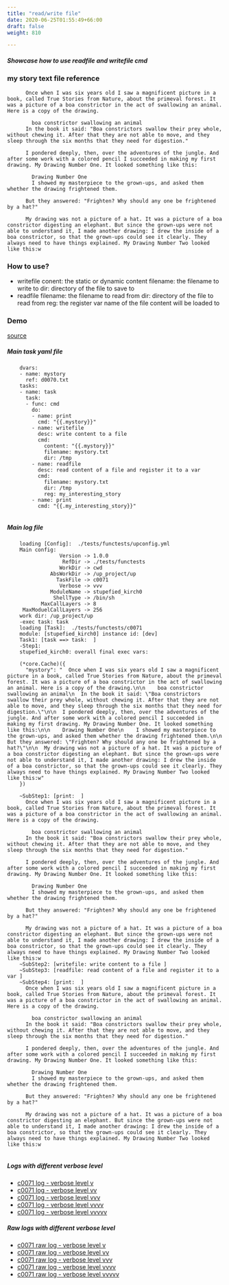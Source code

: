 ```yaml
---
title: "read/write file"
date: 2020-06-25T01:55:49+66:00
draft: false
weight: 810

---
```


##### Showcase how to use readfile and writefile cmd


### my story text file reference






```
      Once when I was six years old I saw a magnificent picture in a book, called True Stories from Nature, about the primeval forest. It was a picture of a boa constrictor in the act of swallowing an animal. Here is a copy of the drawing.
    
        boa constrictor swallowing an animal
      In the book it said: "Boa constrictors swallow their prey whole, without chewing it. After that they are not able to move, and they sleep through the six months that they need for digestion."
    
      I pondered deeply, then, over the adventures of the jungle. And after some work with a colored pencil I succeeded in making my first drawing. My Drawing Number One. It looked something like this:
    
        Drawing Number One
        I showed my masterpiece to the grown-ups, and asked them whether the drawing frightened them.
    
      But they answered: "Frighten? Why should any one be frightened by a hat?"
    
      My drawing was not a picture of a hat. It was a picture of a boa constrictor digesting an elephant. But since the grown-ups were not able to understand it, I made another drawing: I drew the inside of a boa constrictor, so that the grown-ups could see it clearly. They always need to have things explained. My Drawing Number Two looked like this:w
```






### How to use?


* writefile
  conent: the static or dynamic content
  filename: the filename to write to
  dir: directory of the file to save to
* readfile
  filename: the filename to read from
  dir: directory of the file to read from
  reg: the register var name of the file content will be loaded to











### Demo








[source](https://github.com/upcmd/up/blob/master/tests/functests/c0071.yml)

##### Main task yaml file
```
    dvars:
    - name: mystory
      ref: d0070.txt
    tasks:
    - name: task
      task:
      - func: cmd
        do:
        - name: print
          cmd: "{{.mystory}}"
        - name: writefile
          desc: write content to a file
          cmd:
            content: "{{.mystory}}"
            filename: mystory.txt
            dir: /tmp
        - name: readfile
          desc: read content of a file and register it to a var
          cmd:
            filename: mystory.txt
            dir: /tmp
            reg: my_interesting_story
        - name: print
          cmd: "{{.my_interesting_story}}"
    
```
##### Main log file
```
    loading [Config]:  ./tests/functests/upconfig.yml
    Main config:
                 Version -> 1.0.0
                  RefDir -> ./tests/functests
                 WorkDir -> cwd
              AbsWorkDir -> /up_project/up
                TaskFile -> c0071
                 Verbose -> vvv
              ModuleName -> stupefied_kirch0
               ShellType -> /bin/sh
           MaxCallLayers -> 8
     MaxModuelCallLayers -> 256
    work dir: /up_project/up
    -exec task: task
    loading [Task]:  ./tests/functests/c0071
    module: [stupefied_kirch0] instance id: [dev]
    Task1: [task ==> task:  ]
    -Step1:
    stupefied_kirch0: overall final exec vars:
    
    (*core.Cache)({
      "mystory": "  Once when I was six years old I saw a magnificent picture in a book, called True Stories from Nature, about the primeval forest. It was a picture of a boa constrictor in the act of swallowing an animal. Here is a copy of the drawing.\n\n    boa constrictor swallowing an animal\n  In the book it said: \"Boa constrictors swallow their prey whole, without chewing it. After that they are not able to move, and they sleep through the six months that they need for digestion.\"\n\n  I pondered deeply, then, over the adventures of the jungle. And after some work with a colored pencil I succeeded in making my first drawing. My Drawing Number One. It looked something like this:\n\n    Drawing Number One\n    I showed my masterpiece to the grown-ups, and asked them whether the drawing frightened them.\n\n  But they answered: \"Frighten? Why should any one be frightened by a hat?\"\n\n  My drawing was not a picture of a hat. It was a picture of a boa constrictor digesting an elephant. But since the grown-ups were not able to understand it, I made another drawing: I drew the inside of a boa constrictor, so that the grown-ups could see it clearly. They always need to have things explained. My Drawing Number Two looked like this:w"
    })
    
    ~SubStep1: [print:  ]
      Once when I was six years old I saw a magnificent picture in a book, called True Stories from Nature, about the primeval forest. It was a picture of a boa constrictor in the act of swallowing an animal. Here is a copy of the drawing.
    
        boa constrictor swallowing an animal
      In the book it said: "Boa constrictors swallow their prey whole, without chewing it. After that they are not able to move, and they sleep through the six months that they need for digestion."
    
      I pondered deeply, then, over the adventures of the jungle. And after some work with a colored pencil I succeeded in making my first drawing. My Drawing Number One. It looked something like this:
    
        Drawing Number One
        I showed my masterpiece to the grown-ups, and asked them whether the drawing frightened them.
    
      But they answered: "Frighten? Why should any one be frightened by a hat?"
    
      My drawing was not a picture of a hat. It was a picture of a boa constrictor digesting an elephant. But since the grown-ups were not able to understand it, I made another drawing: I drew the inside of a boa constrictor, so that the grown-ups could see it clearly. They always need to have things explained. My Drawing Number Two looked like this:w
    ~SubStep2: [writefile: write content to a file ]
    ~SubStep3: [readfile: read content of a file and register it to a var ]
    ~SubStep4: [print:  ]
      Once when I was six years old I saw a magnificent picture in a book, called True Stories from Nature, about the primeval forest. It was a picture of a boa constrictor in the act of swallowing an animal. Here is a copy of the drawing.
    
        boa constrictor swallowing an animal
      In the book it said: "Boa constrictors swallow their prey whole, without chewing it. After that they are not able to move, and they sleep through the six months that they need for digestion."
    
      I pondered deeply, then, over the adventures of the jungle. And after some work with a colored pencil I succeeded in making my first drawing. My Drawing Number One. It looked something like this:
    
        Drawing Number One
        I showed my masterpiece to the grown-ups, and asked them whether the drawing frightened them.
    
      But they answered: "Frighten? Why should any one be frightened by a hat?"
    
      My drawing was not a picture of a hat. It was a picture of a boa constrictor digesting an elephant. But since the grown-ups were not able to understand it, I made another drawing: I drew the inside of a boa constrictor, so that the grown-ups could see it clearly. They always need to have things explained. My Drawing Number Two looked like this:w
    
```


##### Logs with different verbose level
* [c0071 log - verbose level v](../../logs/c0071_v)
* [c0071 log - verbose level vv](../../logs/c0071_vv)
* [c0071 log - verbose level vvv](../../logs/c0071_vvvv)
* [c0071 log - verbose level vvvv](../../logs/c0071_vvvv)
* [c0071 log - verbose level vvvvv](../../logs/c0071_vvvvv)

##### Raw logs with different verbose level
* [c0071 raw log - verbose level v](../../reflogs/c0071_v.log)
* [c0071 raw log - verbose level vv](../../reflogs/c0071_vv.log)
* [c0071 raw log - verbose level vvv](../../reflogs/c0071_vvv.log)
* [c0071 raw log - verbose level vvvv](../../reflogs/c0071_vvvv.log)
* [c0071 raw log - verbose level vvvvv](../../reflogs/c0071_vvvvv.log)







